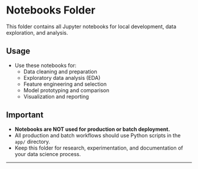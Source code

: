 
# Notebooks Folder

This folder contains all Jupyter notebooks for local development, data exploration, and analysis.

## Usage
- Use these notebooks for:
	- Data cleaning and preparation
	- Exploratory data analysis (EDA)
	- Feature engineering and selection
	- Model prototyping and comparison
	- Visualization and reporting

## Important
- **Notebooks are NOT used for production or batch deployment.**
- All production and batch workflows should use Python scripts in the `app/` directory.
- Keep this folder for research, experimentation, and documentation of your data science process.

---
